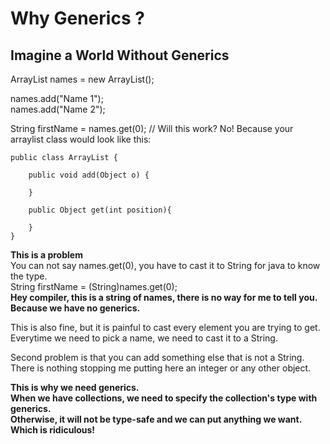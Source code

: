 # Why Generics ?

## Imagine a World Without Generics  

ArrayList names = new ArrayList();  
  
names.add("Name 1");  
names.add("Name 2");  
  
String firstName = names.get(0); // Will this work? No!
Because your arraylist class would look like this:  
```
public class ArrayList {

    public void add(Object o) {
    
    }
    
    public Object get(int position){
    
    }
}
```
**This is a problem**  
You can not say names.get(0), you have to cast it to String for java to know the type.  
String firstName = (String)names.get(0);  
**Hey compiler, this is a string of names, there is no way for me to tell you.  
Because we have no generics.**  

This is also fine, but it is painful to cast every element you are trying to get.  
Everytime we need to pick a name, we need to cast it to a String.  

Second problem is that you can add something else that is not a String.  
There is nothing stopping me putting here an integer or any other object.  

**This is why we need generics.  
When we have collections, we need to specify the collection's type with generics.  
Otherwise, it will not be type-safe and we can put anything we want.  
Which is ridiculous!**  
